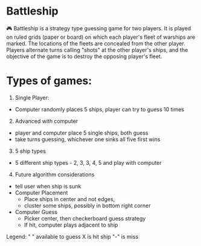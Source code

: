 # Battleship
🎮 Battleship is a strategy type guessing game for two players. It is played on ruled grids (paper or board) on which each player's fleet of warships are marked. The locations of the fleets are concealed from the other player. Players alternate turns calling "shots" at the other player's ships, and the objective of the game is to destroy the opposing player's fleet.

# Types of games:
1. Single Player: 
  - Computer randomly places 5 ships, player can try to guess 10 times
    
2. Advanced with computer
  - player and computer place 5 single ships, both guess
  - take turns guessing, whichever one sinks all five first wins
    
3. 5 ship types
  - 5 different ship types - 2, 3, 3, 4, 5 and play with computer
    
4. Future algorithm considerations
  - tell user when ship is sunk
  - Computer Placement 
    - Place ships in center and not edges,
    - cluster some ships, possibly in bottom right corner
  - Computer Guess 
    - Picker center, then checkerboard guess strategy
    - If hit, computer plays adjacent to ship

Legend:
  " " available to guess
  X is hit ship
  "-" is miss

